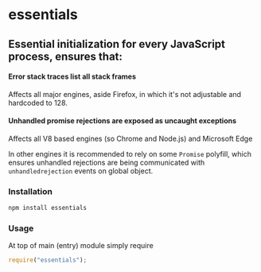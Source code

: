 # essentials

## Essential initialization for every JavaScript process, ensures that:

#### Error stack traces list all stack frames

Affects all major engines, aside Firefox, in which it's not adjustable and hardcoded to 128.

#### Unhandled promise rejections are exposed as uncaught exceptions

Affects all V8 based engines (so Chrome and Node.js) and Microsoft Edge

In other engines it is recommended to rely on some `Promise` polyfill, which ensures unhandled rejections are being communicated with `unhandledrejection` events on global object.

### Installation

```bash
npm install essentials
```

### Usage

At top of main (entry) module simply require

```javascript
require("essentials");
```
